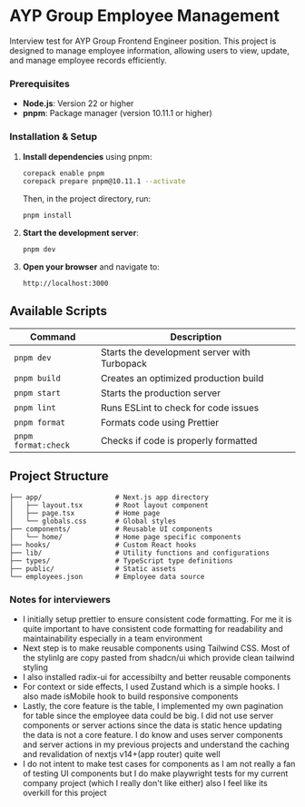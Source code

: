 # AYP Group Employee Management

Interview test for AYP Group Frontend Engineer position. This project is designed to manage employee information, allowing users to view, update, and manage employee records efficiently.

### Prerequisites

- **Node.js**: Version 22 or higher
- **pnpm**: Package manager (version 10.11.1 or higher)

### Installation & Setup

1. **Install dependencies** using pnpm:

   ```bash
   corepack enable pnpm
   corepack prepare pnpm@10.11.1 --activate
   ```

   Then, in the project directory, run:

   ```bash
   pnpm install
   ```

2. **Start the development server**:

   ```bash
   pnpm dev
   ```

3. **Open your browser** and navigate to:
   ```
   http://localhost:3000
   ```

## Available Scripts

| Command             | Description                                  |
| ------------------- | -------------------------------------------- |
| `pnpm dev`          | Starts the development server with Turbopack |
| `pnpm build`        | Creates an optimized production build        |
| `pnpm start`        | Starts the production server                 |
| `pnpm lint`         | Runs ESLint to check for code issues         |
| `pnpm format`       | Formats code using Prettier                  |
| `pnpm format:check` | Checks if code is properly formatted         |


## Project Structure

```
├── app/                  # Next.js app directory
│   ├── layout.tsx        # Root layout component
│   ├── page.tsx          # Home page
│   └── globals.css       # Global styles
├── components/           # Reusable UI components
│   └── home/             # Home page specific components
├── hooks/                # Custom React hooks
├── lib/                  # Utility functions and configurations
├── types/                # TypeScript type definitions
├── public/               # Static assets
└── employees.json        # Employee data source
```

### Notes for interviewers

- I initially setup prettier to ensure consistent code formatting. For me it is quite important to have consistent code formatting for readability and maintainability especially in a team environment
- Next step is to make reusable components using Tailwind CSS. Most of the stylinlg are copy pasted from shadcn/ui which provide clean tailwind styling
- I also installed radix-ui for accessibilty and better reusable components
- For context or side effects, I used Zustand which is a simple hooks. I also made isMobile hook to build responsive components
- Lastly, the core feature is the table, I implemented my own pagination for table since the employee data could be big. I did not use server components or server actions since the data is static hence updating the data is not a core feature. I do know and uses server components and server actions in my previous projects and understand the caching and revalidation of nextjs v14+(app router) quite well
- I do not intent to make test cases for components as I am not really a fan of testing UI components but I do make playwright tests for my current company project (which I really don't like either) also I feel like its overkill for this project
